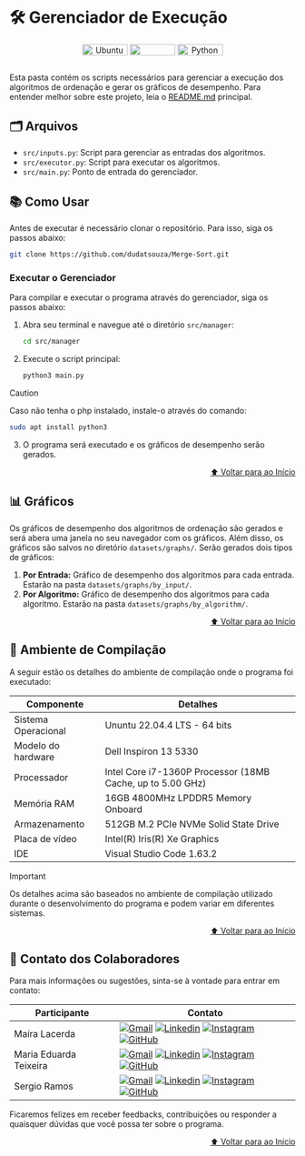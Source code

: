 # 🛠 Gerenciador de Execução

<div align="center">
   <img align="center" height="20px" width="80px" alt="Ubuntu" src="https://img.shields.io/badge/Ubuntu-E95420?logo=ubuntu&logoColor=white"/>
   <img align="center" height="20px" width="80px" src="https://img.shields.io/badge/VS%20Code-blue?logo=visual%20studio%20code"/>
   <img align="center" height="20px" width="80px" alt="Python" src="https://img.shields.io/badge/Python-3776AB?logo=python&logoColor=white"/>
</div>

##
Esta pasta contém os scripts necessários para gerenciar a execução dos algoritmos de ordenação e gerar os gráficos de desempenho. Para entender melhor sobre este projeto, leia o [README.md](../../README.md) principal.

## 🗂 Arquivos

- `src/inputs.py`: Script para gerenciar as entradas dos algoritmos.
- `src/executor.py`: Script para executar os algoritmos.
- `src/main.py`: Ponto de entrada do gerenciador.

## 📚 Como Usar
Antes de executar é necessário clonar o repositório. Para isso, siga os passos abaixo:
```bash
git clone https://github.com/dudatsouza/Merge-Sort.git
```

### Executar o Gerenciador
Para compilar e executar o programa através do gerenciador, siga os passos abaixo:

1. Abra seu terminal e navegue até o diretório `src/manager`:
    ```bash
    cd src/manager
    ```

2. Execute o script principal:
    ```bash
    python3 main.py
    ```
> [!CAUTION]
> Caso não tenha o php instalado, instale-o através do comando:
> ```bash
> sudo apt install python3
> ```

3. O programa será executado e os gráficos de desempenho serão gerados.
<p align="right"><a href="#-gerenciador-de-execução">⬆️ Voltar para ao Início</a></p>

## 📊 Gráficos

Os gráficos de desempenho dos algoritmos de ordenação são gerados e será abera uma janela no seu navegador com os gráficos. Além disso, os gráficos são salvos no diretório `datasets/graphs/`. Serão gerados dois tipos de gráficos:
1. **Por Entrada:** Gráfico de desempenho dos algoritmos para cada entrada. Estarão na pasta `datasets/graphs/by_input/`.
2. **Por Algoritmo:** Gráfico de desempenho dos algoritmos para cada algoritmo. Estarão na pasta `datasets/graphs/by_algorithm/`.
<p align="right"><a href="#-gerenciador-de-execução">⬆️ Voltar para ao Início</a></p>

## 🔧 Ambiente de Compilação
A seguir estão os detalhes do ambiente de compilação onde o programa foi executado:

| Componente      | Detalhes                          |
|-----------------|-----------------------------------|
| Sistema Operacional | Ununtu 22.04.4 LTS  - 64 bits|
| Modelo do hardware| Dell Inspiron 13 5330|
| Processador     | Intel Core i7-1360P Processor (18MB Cache, up to 5.00 GHz)|
| Memória RAM     | 16GB 4800MHz LPDDR5 Memory Onboard|
| Armazenamento   | 512GB M.2 PCIe NVMe Solid State Drive|
| Placa de vídeo  | Intel(R) Iris(R) Xe Graphics |
| IDE             | Visual Studio Code 1.63.2|

> [!IMPORTANT]
> Os detalhes acima são baseados no ambiente de compilação utilizado durante o desenvolvimento do programa e podem variar em diferentes sistemas.
<p align="right"><a href="#-gerenciador-de-execução">⬆️ Voltar para ao Início</a></p>

## 📧 Contato dos Colaboradores
Para mais informações ou sugestões, sinta-se à vontade para entrar em contato:

| Participante           |  Contato  |                     
| -----------------------| ----------|
|  Maíra Lacerda | [![Gmail][Gmail Badge]][Gmail Colab 1] [![Linkedin][Linkedin Badge]][Linkedin Colab 1] [![Instagram][Instagram Badge]][Instagram Colab 1] [![GitHub][GitHub Badge]][GitHub Colab 1]|
|  Maria Eduarda Teixeira | [![Gmail][Gmail Badge]][Gmail Colab 2] [![Linkedin][Linkedin Badge]][Linkedin Colab 2] [![Instagram][Instagram Badge]][Instagram Colab 2] [![GitHub][GitHub Badge]][GitHub Colab 2]|
|  Sergio Ramos | [![Gmail][Gmail Badge]][Gmail Colab 3] [![Linkedin][Linkedin Badge]][Linkedin Colab 3] [![Instagram][Instagram Badge]][Instagram Colab 3] [![GitHub][GitHub Badge]][GitHub Colab 3]          |  

Ficaremos felizes em receber feedbacks, contribuições ou responder a quaisquer dúvidas que você possa ter sobre o programa.
<p align="right"><a href="#-gerenciador-de-execução">⬆️ Voltar para ao Início</a></p>


[Gmail Badge]: https://img.shields.io/badge/-Gmail-c14438?style=flat-square&logo=Gmail&logoColor=white
[Linkedin Badge]: https://img.shields.io/badge/-LinkedIn-0e76a8?style=flat-square&logo=Linkedin&logoColor=white
[Instagram Badge]: https://img.shields.io/badge/-Instagram-e4405f?style=flat-square&logo=Instagram&logoColor=white
[GitHub Badge]: https://img.shields.io/badge/-GitHub-181717?style=flat-square&logo=GitHub&logoColor=white

[Gmail Colab 1]: mailto:mairaallacerda@gmail.com
[Gmail Colab 2]: mailto:dudateixeirasouza@gmail.com
[Gmail Colab 3]: mailto:sergiohenriquequedasramos@gmail.com

[Linkedin Colab 1]: https://www.linkedin.com/in/ma%C3%ADra-almeida-lacerda
[Linkedin Colab 2]: https://www.linkedin.com/in/maria-eduarda-teixeira-souza-2a2b3a254/
[Linkedin Colab 3]: https://www.linkedin.com/in/sergio-ramos-21057230a

[Instagram Colab 1]: https://www.instagram.com/mairaallacerda/
[Instagram Colab 2]: https://www.instagram.com/dudat_18/
[Instagram Colab 3]: https://www.instagram.com/eu__sergio/

[GitHub Colab 1]: https://github.com/mairaallacerda
[GitHub Colab 2]: https://github.com/dudatsouza
[GitHub Colab 3]: https://github.com/serginnn